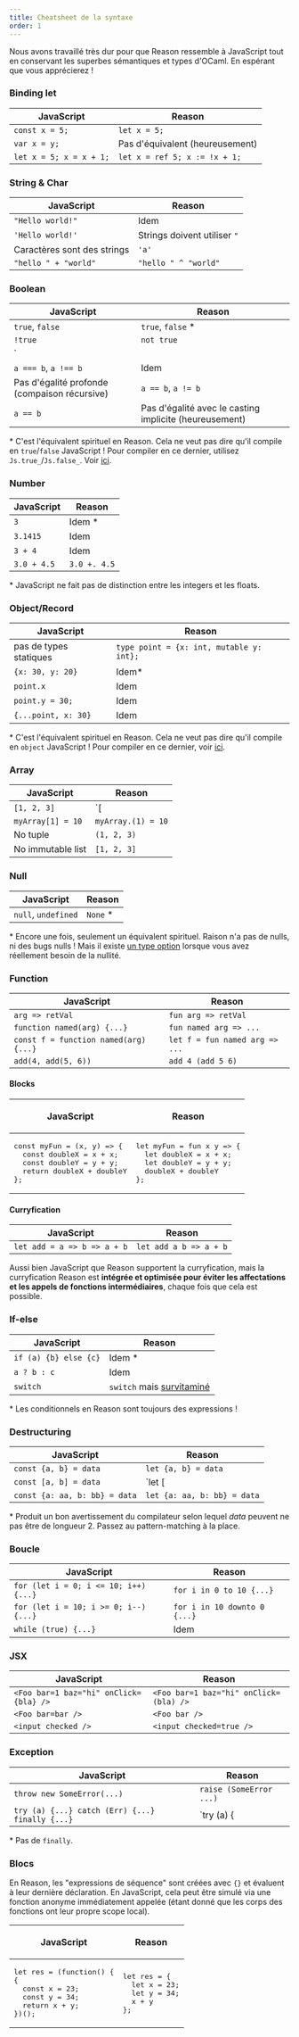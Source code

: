 ```yaml
---
title: Cheatsheet de la syntaxe
order: 1
---
```


Nous avons travaillé très dur pour que Reason ressemble à JavaScript tout en conservant les superbes sémantiques et types d'OCaml. En espérant que vous apprécierez !


### Binding let

JavaScript                  |   Reason
----------------------------|--------------------------------
`const x = 5;`              |  `let x = 5;`
`var x = y;`                |  Pas d'équivalent (heureusement)
`let x = 5; x = x + 1;`         |  `let x = ref 5; x := !x + 1;`

### String & Char

JavaScript                  |   Reason
----------------------------|--------------------------------
`"Hello world!"`            |  Idem
`'Hello world!'`            |  Strings doivent utiliser `"`
Caractères sont des strings |  `'a'`
`"hello " + "world"`        |  `"hello " ^ "world"`

### Boolean

JavaScript                |   Reason
--------------------------|--------------------------------
`true`, `false`                      |  `true`, `false` \*
`!true`                              |  `not true`
`||`, `&&`, `<=`, `>=`, `<`, `>`     |  Idem
`a === b`, `a !== b`                 |  Idem
Pas d'égalité profonde (compaison récursive) |  `a == b`, `a != b`
`a == b`                             |  Pas d'égalité avec le casting implicite (heureusement)

\* C'est l'équivalent spirituel en Reason. Cela ne veut pas dire qu'il compile en `true`/`false` JavaScript ! Pour compiler en ce dernier, utilisez `Js.true_`/`Js.false_`. Voir [ici](/guide/language/boolean#usage).

### Number

JavaScript                |   Reason
--------------------------|--------------------------------
`3`                         |  Idem \*
`3.1415`                    |  Idem
`3 + 4`                     |  Idem
`3.0 + 4.5`                 |  `3.0 +. 4.5`

\* JavaScript ne fait pas de distinction entre les integers et les floats.

### Object/Record

JavaScript                |   Reason
--------------------------|--------------------------------
pas de types statiques          |  `type point = {x: int, mutable y: int};`
`{x: 30, y: 20}`          |  Idem\*
`point.x`                 |  Idem
`point.y = 30;`           |  Idem
`{...point, x: 30}`       |  Idem

\* C'est l'équivalent spirituel en Reason. Cela ne veut pas dire qu'il compile en `object` JavaScript ! Pour compiler en ce dernier, voir [ici](/guide/language/object#tip--tricks).

### Array

JavaScript                |   Reason
--------------------------|--------------------------------
`[1, 2, 3]`               |  `[|1, 2, 3|]`
`myArray[1] = 10`         |  `myArray.(1) = 10`
No tuple                  |  `(1, 2, 3)`
No immutable list         |  `[1, 2, 3]`

### Null

JavaScript                |   Reason
--------------------------|--------------------------------
`null`, `undefined`       |  `None` \*

\* Encore une fois, seulement un équivalent spirituel. Raison n'a pas de nulls, ni des bugs nulls ! Mais il existe [un type option](/guide/examples#using-the-option-type) lorsque vous avez réellement besoin de la nullité.

### Function

JavaScript                            |   Reason
--------------------------------------|--------------------------------
`arg => retVal`                       |  `fun arg => retVal`
`function named(arg) {...}`           |  `fun named arg => ...`
`const f = function named(arg) {...}` |  `let f = fun named arg => ...`
`add(4, add(5, 6))`                   |  `add 4 (add 5 6)`

#### Blocks

<table>
  <thead><tr> <th scope="col"><p >JavaScript</p></th> <th scope="col"><p>Reason</p></th></tr></thead>
  <tr>
    <td>
      <pre>
const myFun = (x, y) => {
  const doubleX = x + x;
  const doubleY = y + y;
  return doubleX + doubleY
};</pre>
    </td>
    <td>
      <pre>
let myFun = fun x y => {
  let doubleX = x + x;
  let doubleY = y + y;
  doubleX + doubleY
};</pre>
    </td>
  </tr>
</table>

#### Curryfication

JavaScript                |   Reason
--------------------------|--------------------------------
`let add = a => b => a + b`       |  `let add a b => a + b`

Aussi bien JavaScript que Reason supportent la curryfication, mais la curryfication Reason est **intégrée et optimisée pour éviter les affectations et les appels de fonctions intermédiaires**, chaque fois que cela est possible.

### If-else

JavaScript                |   Reason
--------------------------|--------------------------------
`if (a) {b} else {c}`     |  Idem \*
`a ? b : c`               |  Idem
`switch`                  |  `switch` mais [survitaminé](/guide/language/pattern-matching)

\* Les conditionnels en Reason sont toujours des expressions !

### Destructuring

JavaScript                |   Reason
--------------------------|--------------------------------
`const {a, b} = data`             |  `let {a, b} = data`
`const [a, b] = data`             |  `let [|a, b|] = data` \*
`const {a: aa, b: bb} = data`     |  `let {a: aa, b: bb} = data`

\* Produit un bon avertissement du compilateur selon lequel *data* peuvent ne pas être de longueur 2. Passez au pattern-matching à la place.

### Boucle

JavaScript                |   Reason
--------------------------|--------------------------------
`for (let i = 0; i <= 10; i++) {...}`             |  `for i in 0 to 10 {...}`
`for (let i = 10; i >= 0; i--) {...}`             |  `for i in 10 downto 0 {...}`
`while (true) {...}`                              |  Idem

### JSX

JavaScript                |   Reason
--------------------------|--------------------------------
`<Foo bar=1 baz="hi" onClick={bla} />`  |  `<Foo bar=1 baz="hi" onClick=(bla) />`
`<Foo bar=bar />`                       |  `<Foo bar />`
`<input checked />`                     |  `<input checked=true />`

### Exception

JavaScript                |   Reason
--------------------------|--------------------------------
`throw new SomeError(...)`  |  `raise (SomeError ...)`
`try (a) {...} catch (Err) {...} finally {...}`   |  `try (a) { | Err => ...}` \*

\* Pas de `finally`.

### Blocs

En Reason, les "expressions de séquence" sont créées avec `{}` et évaluent à leur dernière déclaration. En JavaScript, cela peut être simulé via une fonction anonyme immédiatement appelée (étant donné que les corps des fonctions ont leur propre scope local).

<table>
  <thead><tr> <th scope="col"><p >JavaScript</p></th> <th scope="col"><p>Reason</p></th></tr></thead>
  <tr>
    <td>
      <pre>
let res = (function() {
{
  const x = 23;
  const y = 34;
  return x + y;
})();</pre>
    </td>
    <td>
      <pre>
let res = {
  let x = 23;
  let y = 34;
  x + y
};</pre>
    </td>
  </tr>
</table>

